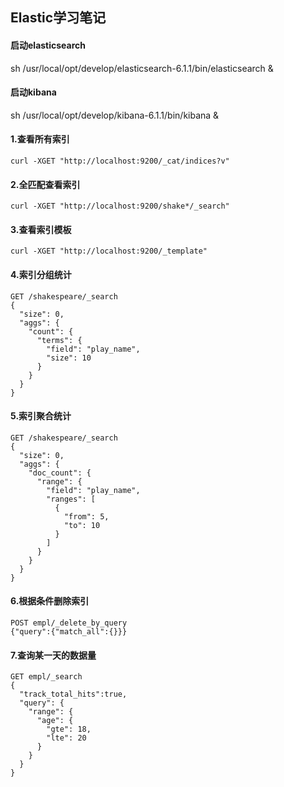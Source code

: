 ## Elastic学习笔记

#### 启动elasticsearch

sh /usr/local/opt/develop/elasticsearch-6.1.1/bin/elasticsearch &

#### 启动kibana

sh /usr/local/opt/develop/kibana-6.1.1/bin/kibana &

#### 1.查看所有索引

````shell script
curl -XGET "http://localhost:9200/_cat/indices?v"
````

#### 2.全匹配查看索引

````shell script
curl -XGET "http://localhost:9200/shake*/_search"
````

#### 3.查看索引模板

````shell script
curl -XGET "http://localhost:9200/_template"
````

#### 4.索引分组统计

````shell script
GET /shakespeare/_search
{
  "size": 0,
  "aggs": {
    "count": {
      "terms": {
        "field": "play_name",
        "size": 10
      }
    }
  }
}
````

#### 5.索引聚合统计

````shell script
GET /shakespeare/_search
{
  "size": 0,
  "aggs": {
    "doc_count": {
      "range": {
        "field": "play_name",
        "ranges": [
          {
            "from": 5,
            "to": 10
          }
        ]
      }
    }
  }
}
````

#### 6.根据条件删除索引

````shell script
POST empl/_delete_by_query
{"query":{"match_all":{}}}
````

#### 7.查询某一天的数据量

````shell script
GET empl/_search
{
  "track_total_hits":true,
  "query": {
    "range": {
      "age": {
        "gte": 18,
        "lte": 20
      }
    }
  }
}
````
